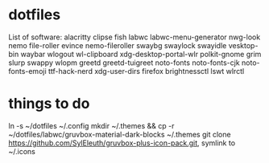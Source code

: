 # dotfiles
List of software:
alacritty clipse fish labwc labwc-menu-generator nwg-look nemo file-roller evince
nemo-fileroller swaybg swaylock swayidle vesktop-bin waybar wlogout wl-clipboard
xdg-desktop-portal-wlr polkit-gnome grim slurp swappy wlopm greetd greetd-tuigreet
noto-fonts noto-fonts-cjk noto-fonts-emoji ttf-hack-nerd xdg-user-dirs firefox brightnessctl
lswt wlrctl

# things to do
ln -s ~/dotfiles ~/.config
mkdir ~/.themes && cp -r ~/dotfiles/labwc/gruvbox-material-dark-blocks ~/.themes
git clone https://github.com/SylEleuth/gruvbox-plus-icon-pack.git, symlink to ~/.icons
